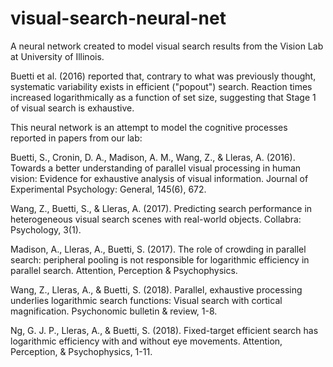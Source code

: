 # visual-search-neural-net
A neural network created to model visual search results from the Vision Lab at University of Illinois. 

Buetti et al. (2016) reported that, contrary to what was previously thought, systematic variability exists in efficient ("popout") search. Reaction times increased logarithmically as a function of set size, suggesting that Stage 1 of visual search is exhaustive.


This neural network is an attempt to model the cognitive processes reported in papers from our lab:


Buetti, S., Cronin, D. A., Madison, A. M., Wang, Z., & Lleras, A. (2016). Towards a better understanding of parallel visual processing in human vision: Evidence for exhaustive analysis of visual information. Journal of Experimental Psychology: General, 145(6), 672.

Wang, Z., Buetti, S., & Lleras, A. (2017). Predicting search performance in heterogeneous visual search scenes with real-world objects. Collabra: Psychology, 3(1).

Madison, A., Lleras, A., Buetti, S. (2017). The role of crowding in parallel search: peripheral pooling is not responsible for logarithmic efficiency in parallel search. Attention, Perception & Psychophysics.

Wang, Z., Lleras, A., & Buetti, S. (2018). Parallel, exhaustive processing underlies logarithmic search functions: Visual search with cortical magnification. Psychonomic bulletin & review, 1-8.


Ng, G. J. P., Lleras, A., & Buetti, S. (2018). Fixed-target efficient search has logarithmic efficiency with and without eye movements. Attention, Perception, & Psychophysics, 1-11.
